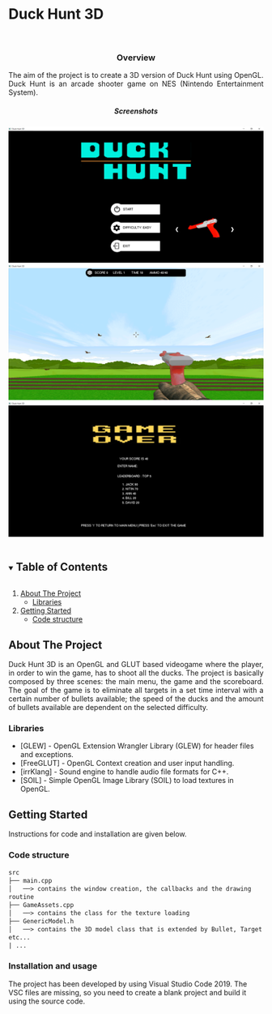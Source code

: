 # Duck Hunt 3D

<br />
<p align="center">
  <h3 align="center">Overview</h3>

  <p align="justify">The aim of the project is to create a 3D version of Duck Hunt using OpenGL. Duck Hunt is an arcade shooter game on NES (Nintendo Entertainment System).
  <br />
</p>

<h5 align="center">Screenshots</h5>

<p align="center">
    <img src="screenshots/menu.png">
    <br>
    <img src="screenshots/game.png">
    <br>
    <img src="screenshots/scoreboard.png">
    <br>
</p>

<!-- TABLE OF CONTENTS -->
<details open="open">
  <summary><h2 style="display: inline-block">Table of Contents</h2></summary>
  <ol>
    <li>
      <a href="#about-the-project">About The Project</a>
      <ul>
        <li><a href="#Libraries">Libraries</a></li>
      </ul>
    </li>
    <li>
      <a href="#getting-started">Getting Started</a>
      <ul>
        <li><a href="#code-structure">Code structure</a></li>
      </ul>
    </li>
  </ol>
</details>



<!-- ABOUT THE PROJECT -->
## About The Project

<p align="justify">
Duck Hunt 3D is an OpenGL and GLUT based videogame where the player, in order to win the game, has to shoot all the ducks. The project is basically composed by three scenes: the main menu, the game and the scoreboard.
The goal of the game is to eliminate all targets in a set time interval with a certain number of bullets available; the speed of the ducks and the amount of bullets available are dependent on the selected difficulty.
</p>

### Libraries

* [GLEW] - OpenGL Extension Wrangler Library (GLEW) for header files and exceptions.
* [FreeGLUT] - OpenGL Context creation and user input handling.
* [irrKlang] - Sound engine to handle audio file formats for C++.
* [SOIL] - Simple OpenGL Image Library (SOIL) to load textures in OpenGL.

<!-- GETTING STARTED -->
## Getting Started

Instructions for code and installation are given below.


<!-- CODE STRUCTURE -->
### Code structure

```
src
├── main.cpp
│   ──> contains the window creation, the callbacks and the drawing routine
├── GameAssets.cpp
│   ──> contains the class for the texture loading
├── GenericModel.h
│   ──> contains the 3D model class that is extended by Bullet, Target etc...
| ...
```

<!-- Installation and usage -->
### Installation and usage
The project has been developed by using Visual Studio Code 2019. The VSC files are missing, so you need to create a blank project and build it using the source code.
